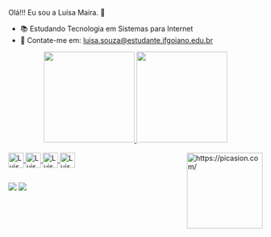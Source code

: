  Olá!!! Eu sou a Luísa Maira. 🤗


- 📚 Estudando Tecnologia em Sistemas para Internet
- 📧 Contate-me em: luisa.souza@estudante.ifgoiano.edu.br

<div align="center">
  <a href="https://github.com/rafaballerini">
  <img height="180em" src="https://github-readme-stats.vercel.app/api?username=Luisamaira&show_icons=true&theme=slateorange&include_all_commits=true&count_private=true"/>
  <img height="180em" src="https://github-readme-stats.vercel.app/api/top-langs/?username=Luisamaira&layout=compact&langs_count=7&theme=slateorange"/>
</div>
<div style="display: inline_block"><br>
  <img align="center" alt="Luisa-HTML" height="30" width="30" src="https://user-images.githubusercontent.com/102473816/184944801-8293bcd1-2bc6-4bbe-bc47-def57ed9091e.png">
  <img align="center" alt="Luisa-CSS" height="30" width="30" src="https://user-images.githubusercontent.com/102473816/184944885-d3497018-a745-4aed-954f-46a930042b5f.png">
  <img align="center" alt="Luisa-C" height="30" width="30" src="https://user-images.githubusercontent.com/102473816/184945070-c9e2b95e-6d16-4ab0-805a-591754225058.png">
    <img align="center" alt="Luisa-Js" height="30" width="30" src="https://user-images.githubusercontent.com/102473816/184944659-89219fec-0210-428e-9387-6a459908b19d.png">
  <a href="https://picasion.com/"><img src="https://i.picasion.com/pic92/2bf755df5de5bfbf23d798291641eeef.gif" align="right" width="150" height="150" border="0" alt="https://picasion.com/" /></a><br /><a href="https://picasion.com/"></a>
</div>
  
  ##
 
<div> 
  <a href="https://instagram.com/luisa.maira" target="_blank"><img src="https://img.shields.io/badge/-Instagram-%23E4405F?style=for-the-badge&logo=instagram&logoColor=white" target="_blank"></a>
  <a href = "mailto:luisa.souza@estudante.ifgoiano.edu.br"><img src="https://img.shields.io/badge/-Gmail-%23333?style=for-the-badge&logo=gmail&logoColor=white" target="_blank"></a>
 
 
</div>
